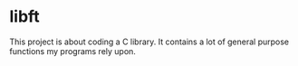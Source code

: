 # libft

This project is about coding a C library.
It contains a lot of general purpose functions my programs rely upon.
